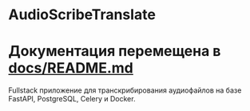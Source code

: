 # AudioScribeTranslate
# Документация перемещена в [docs/README.md](docs/README.md)
Fullstack приложение для транскрибирования аудиофайлов на базе FastAPI, PostgreSQL, Celery и Docker.
